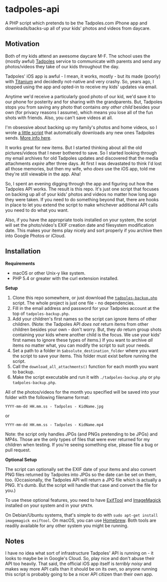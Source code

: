 # tadpoles-api
A PHP script which pretends to be the Tadpoles.com iPhone app and downloads/backs-up all of your kids' photos and videos from daycare.

## Motivation

Both of my kids attend an awesome daycare M-F. The school uses the (mostly awful) [Tadpoles](https://www.tadpoles.com) service to communicate with parents and send any photos/videos they take of our kids throughout the day.

Tadpoles' iOS app is awful - I mean, it works, mostly - but its made (poorly) with [Titanium](https://www.appcelerator.com/) and decidedly not-native and very crashy. So, years ago, I stopped using the app and opted-in to receive my kids' updates via email.

Anytime we'd receive a particularly good photo of our kid, we'd save it to our phone for posterity and for sharing with the grandparents. But, Tadpoles stops you from saving any photo that contains _any other child_ besides your own (for privacy reasons I assume), which means you lose all of the fun shots with friends. Also, you can't save videos at all.

I'm obsessive about backing up my family's photos and home videos, so I wrote [a little script](https://gist.github.com/tylerhall/f19e78829fcd6babb301a6f3c9b90375) that automatically downloads any new ones Tadpoles sends. [More info here](https://tyler.io/fixing-a-broken-service-with-a-tiny-bit-of-automation/).

It works great for new items. But I started thinking about all the old pictures/videos that I never bothered to save. So I started looking through my email archives for old Tadpoles updates and discovered that the media attachments _expire_ after three days. At first I was devastated to think I'd lost all those memories, but then my wife, who _does_ use the iOS app, told me they're still viewable in the app. Aha!

So, I spent an evening digging through the app and figuring out how the Tadpoles API works. The result is this repo. It's just one script that focuses on backing up all of your kids' photos and videos no matter how long ago they were taken. If you need to do something beyond that, there are hooks in place to let you extend the script to make whichever additional API calls you need to do what you want.

Also, if you have the appropriate tools installed on your system, the script will set the photo/video's EXIF creation date and filesystem modification date. This makes your items play nicely and sort properly if you archive then into Google Photos or iCloud.

## Installation

**Requirements**

* macOS or other Unix-y like system.
* PHP 5.4 or greater with the curl extension installed.

**Setup**

1. Clone this repo somewhere, or just download the [`tadpoles-backup.php`](https://github.com/tylerhall/tadpoles-api/blob/master/tadpoles-backup.php) script. The whole project is just one file - no dependencies.
2. Fill in the email address and password for your Tadpoles account at the top of `tadpoles-backup.php`.
3. Add your children's first names so the script can ignore items of other children. (Note: the Tadpoles API _does not_ return items from other children besides your own - don't worry. But, they _do_ return group shots containing your kids where another child is the focus. We use your kids' first names to ignore these types of items.) If you want to archive _all_ items no matter what, you can modify the script to suit your needs.
4. Set a path to a folder in `$absolute_destination_folder` where you want the script to save your items. This folder must exist before running the script.
5. Call the `download_all_attachments()` function for each month you want to backup.
6. Make the script executable and run it with `./tadpoles-backup.php` or `php tadpoles-backup.php`.

All of the photos/videos for the month you specified will be saved into your folder with the following filename format:

    YYYY-mm-dd HH.mm.ss - Tadpoles - KidName.jpg

or

    YYYY-mm-dd HH.mm.ss - Tadpoles - KidName.mp4

Note: the script only handles JPGs (and PNGs pretending to be JPGs) and MP4s. Those are the only types of files that were ever returned for my children when testing. If you're seeing something else, please file a bug or pull request.

**Optional Setup**

The script can optionally set the EXIF date of your items and also convert PNG files returned by Tadpoles into JPGs so the date can be set on them, too. (Occasionally, the Tadpoles API will return a JPG file which is actually a PNG. It's dumb. But the script will handle that case and convert the file for you.)

To use these optional features, you need to have [ExifTool](https://sno.phy.queensu.ca/~phil/exiftool/) and [ImageMagick](https://www.imagemagick.org/) installed on your system and in your `$PATH`.

On Debian/Ubuntu systems, that's simple to do with `sudo apt-get install imagemagick exiftool`. On macOS, you can use [Homebrew](https://brew.sh/). Both tools are readily available for any other system you might be running.

## Notes

I have no idea what sort of infrastructure Tadpoles' API is running on - it looks to maybe be in Google's Cloud. So, play nice and don't abuse their API too heavily. That said, the official iOS app itself is _terribly noisy_ and makes way more API calls than it should be on its own, so anyone running this script is probably going to be a nicer API citizen than their own app.
